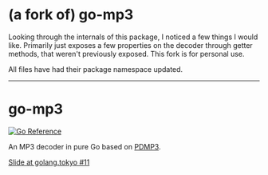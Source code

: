 # (a fork of) go-mp3
Looking through the internals of this package, I noticed a few things I would like.
Primarily just exposes a few properties on the decoder through getter methods, that weren't previously exposed.
This fork is for personal use.

All files have had their package namespace updated.

 ---

# go-mp3

[![Go Reference](https://pkg.go.dev/badge/github.com/hajimehoshi/go-mp3.svg)](https://pkg.go.dev/github.com/hajimehoshi/go-mp3) 

An MP3 decoder in pure Go based on [PDMP3](https://github.com/technosaurus/PDMP3).

[Slide at golang.tokyo #11](https://docs.google.com/presentation/d/e/2PACX-1vTTXf-LWNRvMVGQ7GI4Wh8EKohot_9CMtlF4dswpYGpuYKOek5NeNP-_QZnNcRFZp9Cwm0pCcykjqDN/pub?start=false&loop=false&delayms=3000)
